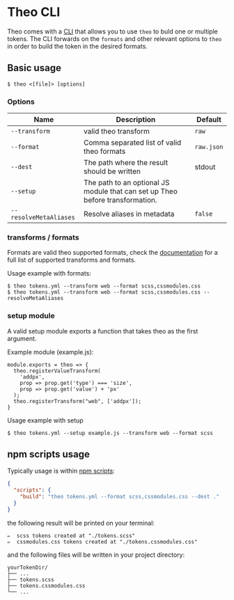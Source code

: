 # Theo CLI

Theo comes with a [CLI](https://en.wikipedia.org/wiki/Command-line_interface) that allows you to use
`theo` to buld one or multiple tokens. The CLI forwards on the `formats`
and other relevant options to `theo` in order to build the token in the desired formats.

## Basic usage

```
$ theo <[file]> [options]
```

### Options

| Name                   | Description                                                                   | Default    |
| ---------------------- | ----------------------------------------------------------------------------- | ---------- |
| `--transform`          | valid theo transform                                                          | `raw`      |
| `--format`             | Comma separated list of valid theo formats                                    | `raw.json` |
| `--dest`               | The path where the result should be written                                   | stdout     |
| `--setup`              | The path to an optional JS module that can set up Theo before transformation. |            |
| `--resolveMetaAliases` | Resolve aliases in metadata                                                   | `false`    |

### transforms / formats

Formats are valid theo supported formats, check the [documentation](https://github.com/salesforce-ux/theo#available-formats) for a full list of supported transforms and formats.

Usage example with formats:

```
$ theo tokens.yml --transform web --format scss,cssmodules.css
$ theo tokens.yml --transform web --format scss,cssmodules.css --resolveMetaAliases
```

### setup module

A valid setup module exports a function that takes theo as the first argument.

Example module (example.js):

```
module.exports = theo => {
  theo.registerValueTransform(
    'addpx',
    prop => prop.get('type') === 'size',
    prop => prop.get('value') + 'px'
  );
  theo.registerTransform("web", ['addpx']);
}
```

Usage example with setup

```
$ theo tokens.yml --setup example.js --transform web --format scss
```

## npm scripts usage

Typically usage is within [npm scripts](https://docs.npmjs.com/misc/scripts):

```json
{
  "scripts": {
    "build": "theo tokens.yml --format scss,cssmodules.css --dest ."
  }
}
```

the following result will be printed on your terminal:

```
✏️  scss tokens created at "./tokens.scss"
✏️  cssmodules.css tokens created at "./tokens.cssmodules.css"
```

and the following files will be written in your project directory:

```
yourTokenDir/
├── ...
├── tokens.scss
├── tokens.cssmodules.css
└── ...
```

